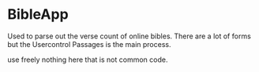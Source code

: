 # BibleApp
Used to parse out the verse count of online bibles. There are a lot of forms but the Usercontrol Passages is the main process.

use freely nothing here that is not common code.
